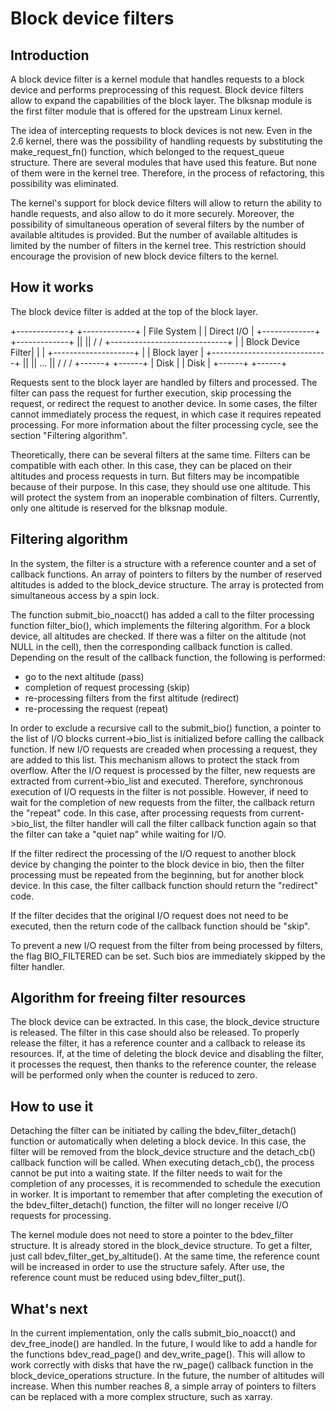 # Block device filters

## Introduction
A block device filter is a kernel module that handles requests to a block device and performs preprocessing of this request. Block device filters allow to expand the capabilities of the block layer. The blksnap module is the first filter module that is offered for the upstream Linux kernel.

The idea of intercepting requests to block devices is not new. Even in the 2.6 kernel, there was the possibility of handling requests by substituting the make_request_fn() function, which belonged to the request_queue structure. There are several modules that have used this feature. But none of them were in the kernel tree. Therefore, in the process of refactoring, this possibility was eliminated.

The kernel's support for block device filters will allow to return the ability to handle requests, and also allow to do it more securely. Moreover, the possibility of simultaneous operation of several filters by the number of available altitudes is provided. But the number of available altitudes is limited by the number of filters in the kernel tree. This restriction should encourage the provision of new block device filters to the kernel.

## How it works
The block device filter is added at the top of the block layer.

 +-------------+ +-------------+
 | File System | |  Direct I/O |
 +-------------+ +-------------+
        ||             ||
        \/             \/
 +-----------------------------+
 |   | Block Device Filter|    |
 |   +--------------------+    |
 |         Block layer         |
 +-----------------------------+
	||  ||  ...  ||
	\/  \/       \/
       +------+   +------+
       | Disk |   | Disk |
       +------+   +------+

Requests sent to the block layer are handled by filters and processed.
The filter can pass the request for further execution, skip processing the request, or redirect the request to another device.
In some cases, the filter cannot immediately process the request, in which case it requires repeated processing.
For more information about the filter processing cycle, see the section "Filtering algorithm".

Theoretically, there can be several filters at the same time. Filters can be compatible with each other. In this case, they can be placed on their altitudes and process requests in turn. But filters may be incompatible because of their purpose. In this case, they should use one altitude. This will protect the system from an inoperable combination of filters. Currently, only one altitude is reserved for the blksnap module.

## Filtering algorithm
In the system, the filter is a structure with a reference counter and a set of callback functions. An array of pointers to filters by the number of reserved altitudes is added to the block_device structure. The array is protected from simultaneous access by a spin lock.

The function submit_bio_noaсct() has added a call to the filter processing function filter_bio(), which implements the filtering algorithm.
For a block device, all altitudes are checked. If there was a filter on the altitude (not NULL in the cell), then the corresponding callback function is called. Depending on the result of the callback function, the following is performed:
 - go to the next altitude (pass)
 - completion of request processing (skip)
 - re-processing filters from the first altitude (redirect)
 - re-processing the request (repeat)

In order to exclude a recursive call to the submit_bio() function, a pointer to the list of I/O blocks current->bio_list is initialized before calling the callback function. If new I/O requests are creaded when processing a request, they are added to this list. This mechanism allows to protect the stack from overflow.
After the I/O request is processed by the filter, new requests are extracted from current->bio_list and executed. Therefore, synchronous execution of I/O requests in the filter is not possible.
However, if need to wait for the completion of new requests from the filter, the callback return the "repeat" code. In this case, after processing requests from current->bio_list, the filter handler will call the filter callback function again so that the filter can take a "quiet nap" while waiting for I/O.

If the filter redirect the processing of the I/O request to another block device by changing the pointer to the block device in bio, then the filter processing must be repeated from the beginning, but for another block device. In this case, the filter callback function should return the "redirect" code.

If the filter decides that the original I/O request does not need to be executed, then the return code of the callback function should be "skip".

To prevent a new I/O request from the filter from being processed by filters, the flag BIO_FILTERED can be set. Such bios are immediately skipped by the filter handler.

## Algorithm for freeing filter resources
The block device can be extracted. In this case, the block_device structure is released. The filter in this case should also be released. To properly release the filter, it has a reference counter and a callback to release its resources. If, at the time of deleting the block device and disabling the filter, it processes the request, then thanks to the reference counter, the release will be performed only when the counter is reduced to zero.

## How to use it
Detaching the filter can be initiated by calling the bdev_filter_detach() function or automatically when deleting a block device. In this case, the filter will be removed from the block_device structure and the detach_cb() callback function will be called. When executing detach_cb(), the process cannot be put into a waiting state. If the filter needs to wait for the completion of any processes, it is recommended to schedule the execution in worker. It is important to remember that after completing the execution of the bdev_filter_detach() function, the filter will no longer receive I/O requests for processing.

The kernel module does not need to store a pointer to the bdev_filter structure. It is already stored in the block_device structure. To get a filter, just call bdev_filter_get_by_altitude(). At the same time, the reference count will be increased in order to use the structure safely. After use, the reference count must be reduced using bdev_filter_put().

## What's next
In the current implementation, only the calls submit_bio_noacct() and dev_free_inode() are handled. In the future, I would like to add a handle for the functions bdev_read_page() and dev_write_page(). This will allow to work correctly with disks that have the rw_page() callback function in the block_device_operations structure.
In the future, the number of altitudes will increase. When this number reaches 8, a simple array of pointers to filters can be replaced with a more complex structure, such as xarray.
